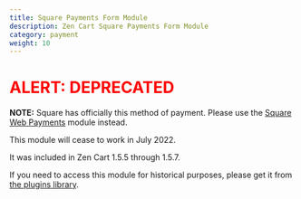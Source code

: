 ```yaml
---
title: Square Payments Form Module
description: Zen Cart Square Payments Form Module
category: payment
weight: 10
---
```


<font color="red">
<h1>ALERT: DEPRECATED</h1>
</font>

**NOTE:** Square has officially this method of payment.  Please use the [Square Web Payments](/user/payment/square/) module instead.  

This module will cease to work in July 2022. 

It was included in Zen Cart 1.5.5 through 1.5.7. 

If you need to access this module for historical purposes, please get it from [the plugins library](https://www.zen-cart.com/downloads.php?do=file&id=156). 
